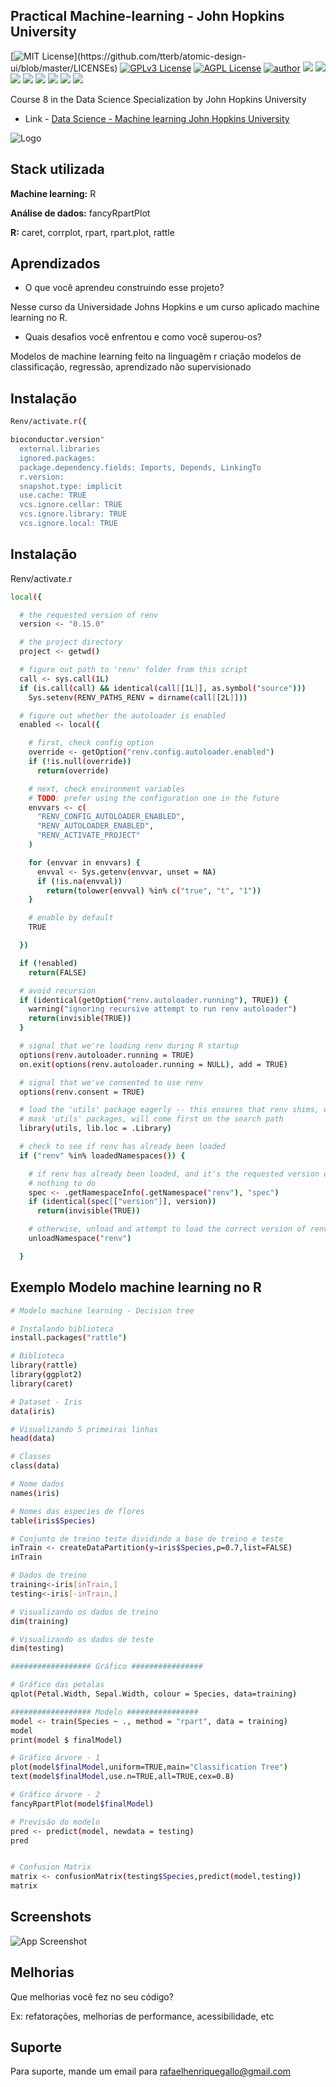 
## Practical Machine-learning - John Hopkins University

[![MIT License](https://img.shields.io/apm/l/atomic-design-ui.svg?)](https://github.com/tterb/atomic-design-ui/blob/master/LICENSEs)
[![GPLv3 License](https://img.shields.io/badge/License-GPL%20v3-yellow.svg)](https://opensource.org/licenses/)
[![AGPL License](https://img.shields.io/badge/license-AGPL-blue.svg)](http://www.gnu.org/licenses/agpl-3.0)
[![author](https://img.shields.io/badge/author-RafaelGallo-red.svg)](https://github.com/RafaelGallo?tab=repositories) 
[![](https://img.shields.io/badge/R-3.6.0-red.svg)](https://www.r-project.org/)
[![](https://img.shields.io/badge/ggplot2-white.svg)](https://ggplot2.tidyverse.org/)
[![](https://img.shields.io/badge/dplyr-blue.svg)](https://dplyr.tidyverse.org/)
[![](https://img.shields.io/badge/readr-green.svg)](https://readr.tidyverse.org/)
[![](https://img.shields.io/badge/ggvis-black.svg)](https://ggvis.tidyverse.org/)
[![](https://img.shields.io/badge/Shiny-red.svg)](https://shiny.tidyverse.org/)
[![](https://img.shields.io/badge/plotly-green.svg)](https://plotly.com/)
[![](https://img.shields.io/badge/Caret-orange.svg)](https://caret.tidyverse.org/)

Course 8 in the Data Science Specialization by John Hopkins University
 
- Link - [Data Science - Machine learning John Hopkins University](https://www.coursera.org/learn/practical-machine-learning)


![Logo](https://brand.jhu.edu/assets/uploads/sites/5/2016/01/university.logo_.small_.horizontal.white_.png)


## Stack utilizada

**Machine learning:** R

**Análise de dados:** fancyRpartPlot

**R:** caret, corrplot, rpart, rpart.plot, rattle




## Aprendizados

- O que você aprendeu construindo esse projeto? 

Nesse curso da Universidade Johns Hopkins e um curso aplicado machine learning no R.

- Quais desafios você enfrentou e como você superou-os?

Modelos de machine learning feito na linguagêm r criação modelos de classificação, regressão, aprendizado não supervisionado

## Instalação

```bash
Renv/activate.r({

bioconductor.version"
  external.libraries
  ignored.packages:
  package.dependency.fields: Imports, Depends, LinkingTo
  r.version:
  snapshot.type: implicit
  use.cache: TRUE
  vcs.ignore.cellar: TRUE
  vcs.ignore.library: TRUE
  vcs.ignore.local: TRUE

```
    
## Instalação

Renv/activate.r

```bash
local({

  # the requested version of renv
  version <- "0.15.0"

  # the project directory
  project <- getwd()

  # figure out path to 'renv' folder from this script
  call <- sys.call(1L)
  if (is.call(call) && identical(call[[1L]], as.symbol("source")))
    Sys.setenv(RENV_PATHS_RENV = dirname(call[[2L]]))

  # figure out whether the autoloader is enabled
  enabled <- local({

    # first, check config option
    override <- getOption("renv.config.autoloader.enabled")
    if (!is.null(override))
      return(override)

    # next, check environment variables
    # TODO: prefer using the configuration one in the future
    envvars <- c(
      "RENV_CONFIG_AUTOLOADER_ENABLED",
      "RENV_AUTOLOADER_ENABLED",
      "RENV_ACTIVATE_PROJECT"
    )

    for (envvar in envvars) {
      envval <- Sys.getenv(envvar, unset = NA)
      if (!is.na(envval))
        return(tolower(envval) %in% c("true", "t", "1"))
    }

    # enable by default
    TRUE

  })

  if (!enabled)
    return(FALSE)

  # avoid recursion
  if (identical(getOption("renv.autoloader.running"), TRUE)) {
    warning("ignoring recursive attempt to run renv autoloader")
    return(invisible(TRUE))
  }

  # signal that we're loading renv during R startup
  options(renv.autoloader.running = TRUE)
  on.exit(options(renv.autoloader.running = NULL), add = TRUE)

  # signal that we've consented to use renv
  options(renv.consent = TRUE)

  # load the 'utils' package eagerly -- this ensures that renv shims, which
  # mask 'utils' packages, will come first on the search path
  library(utils, lib.loc = .Library)

  # check to see if renv has already been loaded
  if ("renv" %in% loadedNamespaces()) {

    # if renv has already been loaded, and it's the requested version of renv,
    # nothing to do
    spec <- .getNamespaceInfo(.getNamespace("renv"), "spec")
    if (identical(spec[["version"]], version))
      return(invisible(TRUE))

    # otherwise, unload and attempt to load the correct version of renv
    unloadNamespace("renv")

  }
```
    
## Exemplo Modelo machine learning no R

```bash
# Modelo machine learning - Decision tree

# Instalando biblioteca
install.packages("rattle")

# Biblioteca
library(rattle)
library(ggplot2)
library(caret)

# Dataset - Iris
data(iris)

# Visualizando 5 primeiras linhas
head(data)

# Classes 
class(data)

# Nome dados
names(iris)

# Nomes das especies de flores
table(iris$Species)

# Conjunto de treino teste dividindo a base de treino e teste
inTrain <- createDataPartition(y=iris$Species,p=0.7,list=FALSE)
inTrain

# Dados de treino
training<-iris[inTrain,]
testing<-iris[-inTrain,]

# Visualizando os dados de treino
dim(training)

# Visualizando os dados de teste
dim(testing)

################## Gráfico ################

# Gráfico das petalas
qplot(Petal.Width, Sepal.Width, colour = Species, data=training)

################## Modelo ################
model <- train(Species ~ ., method = "rpart", data = training)
model
print(model $ finalModel)

# Gráfico árvore - 1
plot(model$finalModel,uniform=TRUE,main="Classification Tree")
text(model$finalModel,use.n=TRUE,all=TRUE,cex=0.8)

# Gráfico árvore - 2
fancyRpartPlot(model$finalModel)

# Previsão do modelo
pred <- predict(model, newdata = testing)
pred


# Confusion Matrix
matrix <- confusionMatrix(testing$Species,predict(model,testing))
matrix
```


## Screenshots

![App Screenshot](https://via.placeholder.com/468x300?text=App+Screenshot+Here)


## Melhorias

Que melhorias você fez no seu código? 

Ex: refatorações, melhorias de performance, acessibilidade, etc


## Suporte

Para suporte, mande um email para rafaelhenriquegallo@gmail.com 
